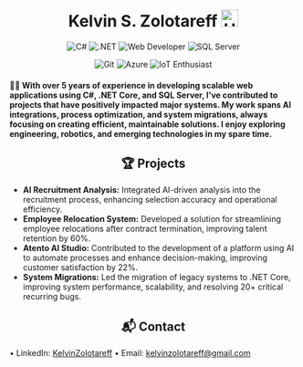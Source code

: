 <h1 align="center">
  Kelvin S. Zolotareff <img src="https://github.com/kaueMarques/kaueMarques/blob/master/hi.gif" width="30px" alt="Hello"/>
</h1>

<p align="center">
  <img src="https://img.shields.io/badge/-C%23-028c00?style=shadow&logo=c-sharp&logoColor=black" alt="C#"/>
  <img src="https://img.shields.io/badge/-.NET-5c048f?style=flat&logo=.netcore&logoColor=white" alt=".NET"/>
  <img src="https://img.shields.io/badge/Web%20Developer-5c048f?style=flat&logo=entity-framework&logoColor=white" alt="Web Developer"/>
  <img src="https://img.shields.io/badge/-SQL%20Server-db0000?style=shadow&logo=c-sharp&logoColor=black" alt="SQL Server"/>
</p>

<p align="center">
  <img src="https://img.shields.io/badge/-Git-db0000?style=flat&logo=&logoColor=white" alt="Git"/>
  <img src="https://img.shields.io/badge/Azure-0000FF?style=flat&logo=MVC&logoColor=white" alt="Azure"/>
  <img src="https://img.shields.io/badge/IoT_Enthusiast-0000FF?style=flat&logo=&logoColor=white" alt="IoT Enthusiast"/>
</p>

<h4 align="left">👨‍💻 With over 5 years of experience in developing scalable web applications using C#, .NET Core, and SQL Server, I've contributed to projects that have positively impacted major systems. My work spans AI integrations, process optimization, and system migrations, always focusing on creating efficient, maintainable solutions. I enjoy exploring engineering, robotics, and emerging technologies in my spare time.</h4>

<h2 align="center">🏆 Projects</h2>
<ul>
  <li><strong>AI Recruitment Analysis:</strong> Integrated AI-driven analysis into the recruitment process, enhancing selection accuracy and operational efficiency.</li>
  <li><strong>Employee Relocation System:</strong> Developed a solution for streamlining employee relocations after contract termination, improving talent retention by 60%.</li>
  <li><strong>Atento AI Studio:</strong> Contributed to the development of a platform using AI to automate processes and enhance decision-making, improving customer satisfaction by 22%.</li>
  <li><strong>System Migrations:</strong> Led the migration of legacy systems to .NET Core, improving system performance, scalability, and resolving 20+ critical recurring bugs.</li>
</ul>

<h2 align="center">📬 Contact</h2>
<p align="left">
  • LinkedIn: <a href="https://www.linkedin.com/in/kelvinzolotareff/" style="display: inline-flex; align-items: center; margin-bottom: 10px;">KelvinZolotareff</a>
  • Email: <a href="mailto:kelvinzolotareff@gmail.com" style="display: inline-flex; align-items: center; margin-bottom: 10px;">kelvinzolotareff@gmail.com</a><br>
</p>

<h2>

